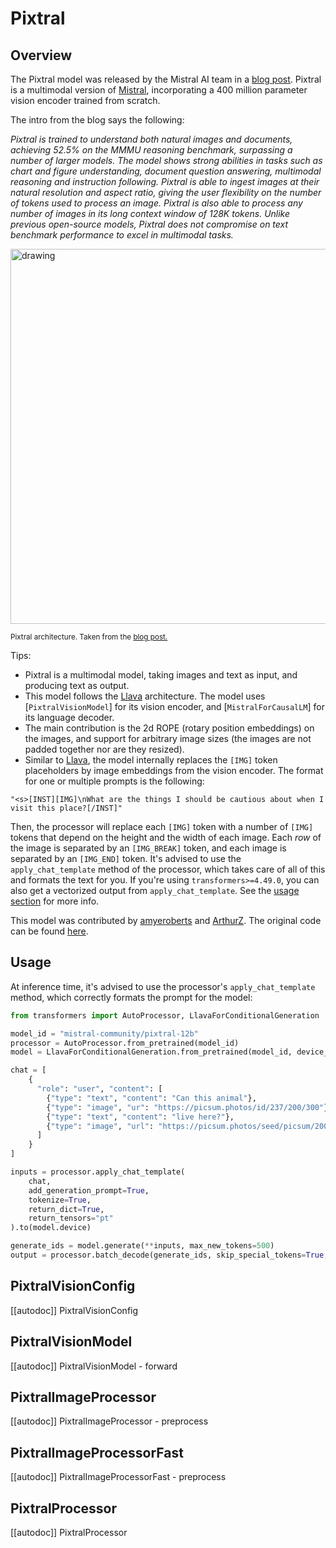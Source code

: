 <!--Copyright 2024 The HuggingFace Team. All rights reserved.

Licensed under the Apache License, Version 2.0 (the "License"); you may not use this file except in compliance with
the License. You may obtain a copy of the License at

http://www.apache.org/licenses/LICENSE-2.0

Unless required by applicable law or agreed to in writing, software distributed under the License is distributed on
an "AS IS" BASIS, WITHOUT WARRANTIES OR CONDITIONS OF ANY KIND, either express or implied. See the License for the
specific language governing permissions and limitations under the License.

⚠️ Note that this file is in Markdown but contain specific syntax for our doc-builder (similar to MDX) that may not be
rendered properly in your Markdown viewer.

-->

# Pixtral

## Overview

The Pixtral model was released by the Mistral AI team in a [blog post](https://mistral.ai/news/pixtral-12b/). Pixtral is a multimodal version of [Mistral](mistral), incorporating a 400 million parameter vision encoder trained from scratch.

The intro from the blog says the following:

*Pixtral is trained to understand both natural images and documents, achieving 52.5% on the MMMU reasoning benchmark, surpassing a number of larger models. The model shows strong abilities in tasks such as chart and figure understanding, document question answering, multimodal reasoning and instruction following. Pixtral is able to ingest images at their natural resolution and aspect ratio, giving the user flexibility on the number of tokens used to process an image. Pixtral is also able to process any number of images in its long context window of 128K tokens. Unlike previous open-source models, Pixtral does not compromise on text benchmark performance to excel in multimodal tasks.*

<img src="https://huggingface.co/datasets/huggingface/documentation-images/resolve/main/transformers/model_doc/pixtral_architecture.webp"
alt="drawing" width="600"/>

<small> Pixtral architecture. Taken from the <a href="https://mistral.ai/news/pixtral-12b/">blog post.</a> </small>

Tips:

- Pixtral is a multimodal model, taking images and text as input, and producing text as output.
- This model follows the [Llava](llava) architecture. The model uses [`PixtralVisionModel`] for its vision encoder, and [`MistralForCausalLM`] for its language decoder.
- The main contribution is the 2d ROPE (rotary position embeddings) on the images, and support for arbitrary image sizes (the images are not padded together nor are they resized).
- Similar to [Llava](llava), the model internally replaces the `[IMG]` token placeholders by image embeddings from the vision encoder. The format for one or multiple prompts is the following:
```
"<s>[INST][IMG]\nWhat are the things I should be cautious about when I visit this place?[/INST]"
```
Then, the processor will replace each `[IMG]` token with a number of `[IMG]` tokens that depend on the height and the width of each image. Each *row* of the image is separated by an `[IMG_BREAK]` token, and each image is separated by an `[IMG_END]` token. It's advised to use the `apply_chat_template` method of the processor, which takes care of all of this and formats the text for you. If you're using `transformers>=4.49.0`, you can also get a vectorized output from `apply_chat_template`. See the [usage section](#usage) for more info.


This model was contributed by [amyeroberts](https://huggingface.co/amyeroberts) and [ArthurZ](https://huggingface.co/ArthurZ). The original code can be found [here](https://github.com/vllm-project/vllm/pull/8377).


## Usage

At inference time, it's advised to use the processor's `apply_chat_template` method, which correctly formats the prompt for the model:

```python
from transformers import AutoProcessor, LlavaForConditionalGeneration

model_id = "mistral-community/pixtral-12b"
processor = AutoProcessor.from_pretrained(model_id)
model = LlavaForConditionalGeneration.from_pretrained(model_id, device_map="cuda")

chat = [
    {
      "role": "user", "content": [
        {"type": "text", "content": "Can this animal"}, 
        {"type": "image", "ur": "https://picsum.photos/id/237/200/300"}, 
        {"type": "text", "content": "live here?"}, 
        {"type": "image", "url": "https://picsum.photos/seed/picsum/200/300"}
      ]
    }
]

inputs = processor.apply_chat_template(
    chat,
    add_generation_prompt=True,
    tokenize=True,
    return_dict=True,
    return_tensors="pt"
).to(model.device)

generate_ids = model.generate(**inputs, max_new_tokens=500)
output = processor.batch_decode(generate_ids, skip_special_tokens=True, clean_up_tokenization_spaces=False)[0]
```

## PixtralVisionConfig

[[autodoc]] PixtralVisionConfig

## PixtralVisionModel

[[autodoc]] PixtralVisionModel
    - forward

## PixtralImageProcessor

[[autodoc]] PixtralImageProcessor
    - preprocess

## PixtralImageProcessorFast

[[autodoc]] PixtralImageProcessorFast
    - preprocess

## PixtralProcessor

[[autodoc]] PixtralProcessor
